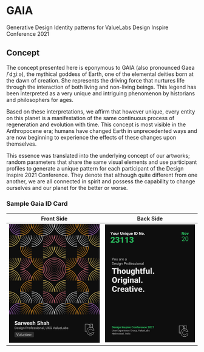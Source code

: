 # GAIA 
Generative Design Identity patterns for ValueLabs Design Inspire Conference 2021

## Concept
The concept presented here is eponymous to GAIA (also pronounced Gaea /ˈdʒiːə), the mythical goddess of Earth, one of the elemental deities born at the dawn of creation. She represents the driving force that nurtures life through the interaction of both living and non-living beings. This legend has been interpreted as a very unique and intriguing phenomenon by historians and philosophers for ages. 

Based on these interpretations, we affirm that however unique, every entity on this planet is a manifestation of the same continuous process of regeneration and evolution with time. This concept is most visible in the Anthropocene era; humans have changed Earth in unprecedented ways and are now beginning to experience the effects of these changes upon themselves.

This essence was translated into the underlying concept of our artworks; random parameters that share the same visual elements and use participant profiles to generate a unique pattern for each participant of the Design Inspire 2021 Conference. They denote that although quite different from one another, we are all connected in spirit and possess the capability to change ourselves and our planet for the better or worse.

### Sample Gaia ID Card 
Front Side | Back Side
-- | --
![](https://github.com/sarweshshah/gaia-id/blob/main/sample/front.png) | ![](https://github.com/sarweshshah/gaia-id/blob/main/sample/back.png)
